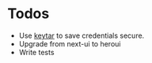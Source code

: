 # Todos

- Use [keytar](https://github.com/atom/node-keytar) to save credentials secure.
- Upgrade from next-ui to heroui
- Write tests